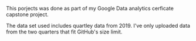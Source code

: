 This porjects was done as part of my Google Data analytics cerficate capstone project. 

The data set used includes quartley data from 2019. I've only uploaded data from the two quarters that fit GitHub's size limit.
